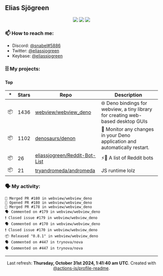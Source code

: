 ## Elias Sjögreen

<p align="center">
  <img src="https://img.shields.io/badge/🎂-dec. 2003-success" />
  <img src="https://img.shields.io/badge/🌎-Stockholm-informational" />
  <img src="https://img.shields.io/badge/👦-He/Him-informational" />
</p>

### 📫 How to reach me:

- Discord: [@snabel#5886](https://discord.com/users/267978757799673866)
- Twitter: [@eliassjogreen](https://twitter.com/eliassjogreen)
- Keybase: [@eliassjogreen](https://keybase.io/eliassjogreen)

### 🗄 My projects:

#### Top
|*|Stars|Repo|Description|
|---|---|---|---|
| 📦 | 1436 | [webview/webview_deno](https://github.com/webview/webview_deno) | 🌐 Deno bindings for webview, a tiny library for creating web-based desktop GUIs |
| 📦 | 1102 | [denosaurs/denon](https://github.com/denosaurs/denon) | 👀 Monitor any changes in your Deno application and automatically restart. |
| 📦 | 26 | [eliassjogreen/Reddit-Bot-List](https://github.com/eliassjogreen/Reddit-Bot-List) | ⚡️🤖 A list of Reddit bots |
| 📦 | 21 | [tryandromeda/andromeda](https://github.com/tryandromeda/andromeda) | JS runtime lolz |

### 🗣 My activity:

```
🎉 Merged PR #180 in webview/webview_deno
💪 Opened PR #180 in webview/webview_deno
🎉 Merged PR #178 in webview/webview_deno
🗣 Commented on #179 in webview/webview_deno
❗️ Closed issue #179 in webview/webview_deno
🗣 Commented on #170 in webview/webview_deno
❗️ Closed issue #170 in webview/webview_deno
📦 Released "0.8.1" in webview/webview_deno
🗣 Commented on #447 in trynova/nova
🗣 Commented on #447 in trynova/nova
```

------------
<p align="center">Last refresh: <b>Thursday, October 31st 2024, 1:41:40 am UTC</b>. Created with <a href=https://github.com/marketplace/actions/profile-readme>@actions-js/profile-readme</a>.</p>
